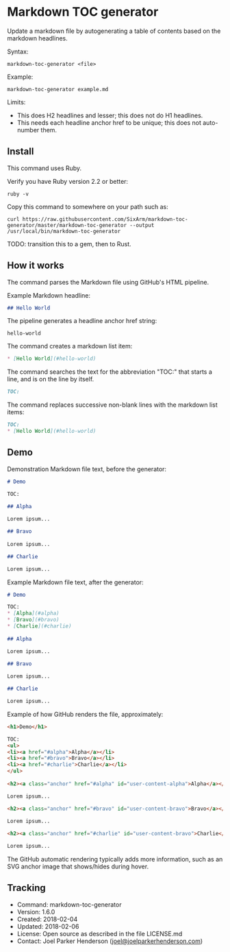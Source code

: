 # Markdown TOC generator

Update a markdown file by autogenerating a table of contents
based on the markdown headlines.

Syntax:

```terminal
markdown-toc-generator <file>
```

Example:

```terminal
markdown-toc-generator example.md
```

Limits:

* This does H2 headlines and lesser; this does not do H1 headlines.
* This needs each headline anchor href to be unique; this does not auto-number them.

## Install

This command uses Ruby.

Verify you have Ruby version 2.2 or better:


```terminal
ruby -v
```

Copy this command to somewhere on your path such as:

```terminal
curl https://raw.githubusercontent.com/SixArm/markdown-toc-generator/master/markdown-toc-generator --output /usr/local/bin/markdown-toc-generator
```

TODO: transition this to a gem, then to Rust.

## How it works

The command parses the Markdown file using GitHub's HTML pipeline.

Example Markdown headline:

```markdown
## Hello World
```

The pipeline generates a headline anchor href string:

```text
hello-world
```

The command creates a markdown list item:

```markdown
* [Hello World](#hello-world)
```

The command searches the text for the abbreviation "TOC:"
that starts a line, and is on the line by itself.

```markdown
TOC:
```

The command replaces successive non-blank lines with the markdown list items:

```markdown
TOC:
* [Hello World](#hello-world)
```

## Demo

Demonstration Markdown file text, before the generator:

```markdown
# Demo

TOC:
      
## Alpha

Lorem ipsum...

## Bravo
    
Lorem ipsum...

## Charlie

Lorem ipsum...
```

Example Markdown file text, after the generator:

```markdown
# Demo

TOC:
* [Alpha](#alpha)
* [Bravo](#bravo)
* [Charlie](#charlie)
      
## Alpha

Lorem ipsum...

## Bravo
    
Lorem ipsum...

## Charlie

Lorem ipsum...
```

Example of how GitHub renders the file, approximately:

```html
<h1>Demo</h1>

TOC:
<ul>
<li><a href="#alpha">Alpha</a></li>
<li><a href="#bravo">Bravo</a></li>
<li><a href="#charlie">Charlie</a></li>
</ul>
 
<h2><a class="anchor" href="#alpha" id="user-content-alpha">Alpha</a></h2>

Lorem ipsum...

<h2><a class="anchor" href="#bravo" id="user-content-bravo">Bravo</a></h2>
    
Lorem ipsum...

<h2><a class="anchor" href="#charlie" id="user-content-bravo">Charlie</a></h2>

Lorem ipsum...
```

The GitHub automatic rendering typically adds more information, 
such as an SVG anchor image that shows/hides during hover.

## Tracking

* Command: markdown-toc-generator
* Version: 1.6.0
* Created: 2018-02-04
* Updated: 2018-02-06
* License: Open source as described in the file LICENSE.md
* Contact: Joel Parker Henderson (joel@joelparkerhenderson.com)
